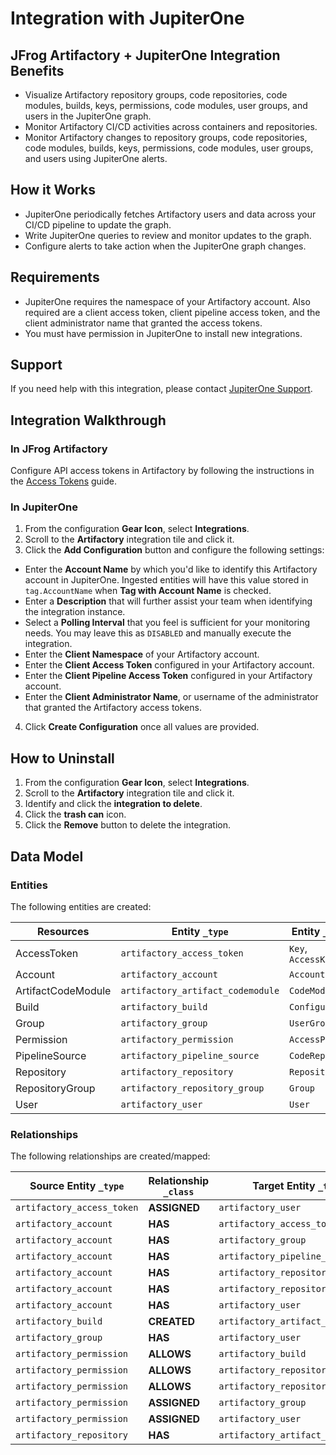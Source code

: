 # Integration with JupiterOne

## JFrog Artifactory + JupiterOne Integration Benefits

*   Visualize Artifactory repository groups, code repositories, code modules,
    builds, keys, permissions, code modules, user groups, and users in the
    JupiterOne graph.
*   Monitor Artifactory CI/CD activities across containers and repositories.
*   Monitor Artifactory changes to repository groups, code repositories, code
    modules, builds, keys, permissions, code modules, user groups, and users using
    JupiterOne alerts.

## How it Works

*   JupiterOne periodically fetches Artifactory users and data across your
    CI/CD pipeline to update the graph.
*   Write JupiterOne queries to review and monitor updates to the graph.
*   Configure alerts to take action when the JupiterOne graph changes.

## Requirements

*   JupiterOne requires the namespace of your Artifactory account. Also required
    are a client access token, client pipeline access token, and the client
    administrator name that granted the access tokens.
*   You must have permission in JupiterOne to install new integrations.

## Support

If you need help with this integration, please contact
[JupiterOne Support](https://support.jupiterone.io).

## Integration Walkthrough

### In JFrog Artifactory

Configure API access tokens in Artifactory by following the instructions
in the
[Access Tokens](https://www.jfrog.com/confluence/display/JFROG/Access+Tokens#AccessTokens-CreateToken)
guide.

### In JupiterOne

1.  From the configuration **Gear Icon**, select **Integrations**.
2.  Scroll to the **Artifactory** integration tile and click it.
3.  Click the **Add Configuration** button and configure the following settings:

*   Enter the **Account Name** by which you'd like to identify this Artifactory
    account in JupiterOne. Ingested entities will have this value stored in
    `tag.AccountName` when **Tag with Account Name** is checked.
*   Enter a **Description** that will further assist your team when identifying
    the integration instance.
*   Select a **Polling Interval** that you feel is sufficient for your monitoring
    needs. You may leave this as `DISABLED` and manually execute the integration.
*   Enter the **Client Namespace** of your Artifactory account.
*   Enter the **Client Access Token** configured in your Artifactory account.
*   Enter the **Client Pipeline Access Token** configured in your Artifactory account.
*   Enter the **Client Administrator Name**, or username of the administrator that
    granted the Artifactory access tokens.

4.  Click **Create Configuration** once all values are provided.

## How to Uninstall

1.  From the configuration **Gear Icon**, select **Integrations**.
2.  Scroll to the **Artifactory** integration tile and click it.
3.  Identify and click the **integration to delete**.
4.  Click the **trash can** icon.
5.  Click the **Remove** button to delete the integration.

<!-- {J1_DOCUMENTATION_MARKER_START} -->

<!--
********************************************************************************
NOTE: ALL OF THE FOLLOWING DOCUMENTATION IS GENERATED USING THE
"j1-integration document" COMMAND. DO NOT EDIT BY HAND! PLEASE SEE THE DEVELOPER
DOCUMENTATION FOR USAGE INFORMATION:

https://github.com/JupiterOne/sdk/blob/master/docs/integrations/development.md
********************************************************************************
-->

## Data Model

### Entities

The following entities are created:

| Resources          | Entity `_type`                    | Entity `_class`    |
| ------------------ | --------------------------------- | ------------------ |
| AccessToken        | `artifactory_access_token`        | `Key`, `AccessKey` |
| Account            | `artifactory_account`             | `Account`          |
| ArtifactCodeModule | `artifactory_artifact_codemodule` | `CodeModule`       |
| Build              | `artifactory_build`               | `Configuration`    |
| Group              | `artifactory_group`               | `UserGroup`        |
| Permission         | `artifactory_permission`          | `AccessPolicy`     |
| PipelineSource     | `artifactory_pipeline_source`     | `CodeRepo`         |
| Repository         | `artifactory_repository`          | `Repository`       |
| RepositoryGroup    | `artifactory_repository_group`    | `Group`            |
| User               | `artifactory_user`                | `User`             |

### Relationships

The following relationships are created/mapped:

| Source Entity `_type`      | Relationship `_class` | Target Entity `_type`             |
| -------------------------- | --------------------- | --------------------------------- |
| `artifactory_access_token` | **ASSIGNED**          | `artifactory_user`                |
| `artifactory_account`      | **HAS**               | `artifactory_access_token`        |
| `artifactory_account`      | **HAS**               | `artifactory_group`               |
| `artifactory_account`      | **HAS**               | `artifactory_pipeline_source`     |
| `artifactory_account`      | **HAS**               | `artifactory_repository`          |
| `artifactory_account`      | **HAS**               | `artifactory_repository_group`    |
| `artifactory_account`      | **HAS**               | `artifactory_user`                |
| `artifactory_build`        | **CREATED**           | `artifactory_artifact_codemodule` |
| `artifactory_group`        | **HAS**               | `artifactory_user`                |
| `artifactory_permission`   | **ALLOWS**            | `artifactory_build`               |
| `artifactory_permission`   | **ALLOWS**            | `artifactory_repository`          |
| `artifactory_permission`   | **ALLOWS**            | `artifactory_repository_group`    |
| `artifactory_permission`   | **ASSIGNED**          | `artifactory_group`               |
| `artifactory_permission`   | **ASSIGNED**          | `artifactory_user`                |
| `artifactory_repository`   | **HAS**               | `artifactory_artifact_codemodule` |

<!--
********************************************************************************
END OF GENERATED DOCUMENTATION AFTER BELOW MARKER
********************************************************************************
-->

<!-- {J1_DOCUMENTATION_MARKER_END} -->
